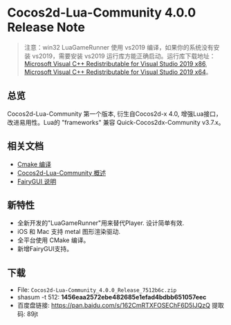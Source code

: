 # Cocos2d-Lua-Community 4.0.0 Release Note

> 注意：win32 LuaGameRunner 使用 vs2019 编译，如果你的系统没有安装 vs2019，需要安装 vs2019 运行库方能正确启动。运行库下载地址：[Microsoft Visual C++ Redistributable for Visual Studio 2019 x86](https://aka.ms/vs/16/release/VC_redist.x86.exe), [Microsoft Visual C++ Redistributable for Visual Studio 2019 x64](https://aka.ms/vs/16/release/VC_redist.x64.exe)。

## 总览

Cocos2d-Lua-Community 第一个版本, 衍生自Cocos2d-x 4.0, 增强Lua接口，改进易用性。Lua的 "frameworks" 兼容 Quick-Cocos2dx-Community v3.7.x。

## 相关文档

* [Cmake 编译](../doc/compile/index.md)
* [Cocos2d-Lua-Community 概述](../doc/40/index.md)
* [FairyGUI 说明](../doc/fairygui/index.md)

## 新特性

* 全新开发的"LuaGameRunner"用来替代Player. 设计简单有效.
* iOS 和 Mac 支持 metal 图形渲染驱动.
* 全平台使用 CMake 编译。
* 新增FairyGUI支持。

## 下载

* File: `Cocos2d-Lua-Community_4.0.0_Release_7512b6c.zip`
* shasum -t 512: **1456eaa2572ebe482685e1efad4bdbb651057eec**
* 百度盘链接: https://pan.baidu.com/s/162CmRTXFOSEChF6D5IJQzQ 提取码: 89jt